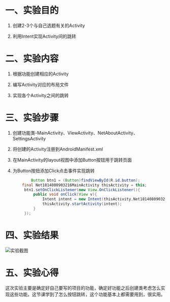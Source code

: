 # 一、实验目的

1. 创建2-3个与自己选题有关的Activity

2. 利用Intent实现Activity间的跳转

# 二、实验内容

1. 根据功能创建相应的Activity

2. 编写Activity对应的布局文件

3. 实现各个Activity之间的跳转

# 三、实验步骤

1. 创建功能类-MainActivity、ViewActivity、NetAboutActivity、SettingsActivity

2. 将创建的Activity注册到AndroidManifest.xml

3. 在MainActivity的layout视图中添加Button按钮用于跳转页面

4. 为Button按扭添加Click点击事件实现跳转
   ```java
           Button btn1 = (Button)findViewById(R.id.button);
       final Net1814080903216MainActivity thisActivity = this;
        btn1.setOnClickListener(new View.OnClickListener(){
            public void onClick(View v){
                Intent intent = new Intent(thisActivity,Net1814080903216ViewActivity.class);
                thisActivity.startActivity(intent);
            }
        });
   ```

# 四、实验结果

 ![实验截图](https://raw.githubusercontent.com/Xiaohuang-12/android-labs-2020/master/students/net1814080903216/lab2.png)

# 五、实验心得
这次实验主要是确定好自己要写的项目的功能，确定好功能之后创建类考虑怎么实现这些功能。这节课学到了怎么按钮跳转，这个功能基本上都需要用到，很实用。
